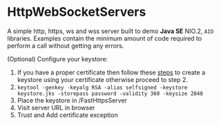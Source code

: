 # HttpWebSocketServers
A simple http, https, ws and wss server built to demo **Java SE** NIO.2, `AIO` libraries. Examples contain the minimum amount of code required to perform a call without getting any errors.

(Optional) Configure your keystore:
  1. If you have a proper certificate then follow these [steps](https://docs.oracle.com/cd/E19509-01/820-3503/ggfen/index.html) to create a keystore using your certificate otherwise proceed to step 2.
  2. `keytool -genkey -keyalg RSA -alias selfsigned -keystore keystore.jks -storepass password -validity 360 -keysize 2048`
  3. Place the keystore in /FastHttpsServer
  4. Visit server URL in browser
  5. Trust and Add certificate exception
